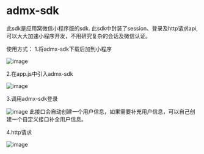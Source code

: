 # admx-sdk
此sdk是应用窝微信小程序版的sdk. 此sdk中封装了session、登录及http请求api, 可以大大加速小程序开发，不用研究复杂的会话及微信认证。

使用方式：
1.将admx-sdk下载后加到小程序

![image](http://f.cloudadmx.com/group1/M00/00/02/wKgAA1ljgmeATzJpAAAo5R6dIAc604.png)

2.在app.js中引入admx-sdk

![image](http://f.cloudadmx.com/group1/M00/00/02/wKgABFljgyKAO_oQAAA-fcaEuSU523.png)

3.调用admx-sdk登录

![image](http://f.cloudadmx.com/group1/M00/00/02/wKgAA1ljhBqAVcLqAAA4C5ytr2E648.png)
此接口会自动创建一个用户信息，如果需要补充用户信息，可以自己创建一个自定义接口补全用户信息。

4.http请求

![image](http://f.cloudadmx.com/group1/M00/00/02/wKgABFljhNSAAtmSAAAd14wMM1Y110.png)
